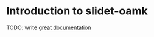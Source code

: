 # Introduction to slidet-oamk

TODO: write [great documentation](http://jacobian.org/writing/what-to-write/)

